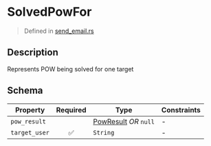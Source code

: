 # SolvedPowFor
> Defined in [send_email.rs](../../../../../interface/src/interface/routes/native/send_email.rs)

## Description
Represents POW being solved for one target

## Schema

| Property | Required | Type | Constraints |
| --- | :---: | --- | --- |
| `pow_result` |    | [PowResult](../../../pow/PowResult.md) *OR* `null` |  -  |
| `target_user` | ✅ | `String` |  -  |


